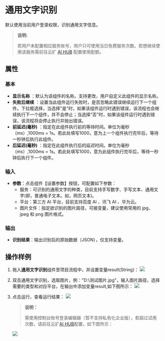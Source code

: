 # 通用文字识别
默认使用当前用户登录权限，识别通用文字信息。
>**说明:**
>
> 若用户未配置相应服务账号，用户只可使用当日免费服务次数。若想继续使用该服务需前往云扩 [AI HUB](https://aihub.encoo.com/serviceAccount) 配置使用配额。


## 属性
### 基本
- **显示名称** ：默认为该组件的名称。支持更改，用户自定义此组件的显示名称。
- **失败后继续** ：设置当此组件运行失败时，是否忽略此错误继续运行下一个组件。下拉框选择，当选择"是"时，如果该组件运行时遇到错误，该流程也会继续执行下一个组件，并不会停止；当选择"否"时，如果该组件运行时遇到错误，该流程将会停止执行并抛出错误。
- **前延迟(毫秒)** ：指定在此组件执行前的等待时间。单位为毫秒（ms）,1000ms = 1s。若此处填写1000，意为上一个组件执行完毕后，等待一秒钟后执行此组件。
- **后延迟(毫秒)** ：指定在此组件执行后的延迟时间。单位为毫秒（ms）,1000ms = 1s。若此处填写1000，意为此组件执行完毕后，等待一秒钟后执行下一个组件。
### 输入
- **参数**：点击组件【设置参数】按钮，可配置如下参数：
  - 服务：可识别的通用文字的种类，目前支持手写数字、手写文本、通用文字(即，普通电子文本。如，网页文本)。
  - 平台：第三方 AI 平台，目前支持百度 AI 、讯飞 AI 、华为云。
  - 图片文件：指定欲识别的图片路径，可接变量，建议使用常用的 jpg、jpeg 和 png 图片格式。
### 输出
- **识别结果**：输出识别后的原始数据（JSON），仅支持变量。


## 操作样例

1. 拖入**通用文字识别**组件至项目流程中，并设置变量result(String)：
![](https://docimages.blob.core.chinacloudapi.cn/images/Activities/GeneralCharacterRecognition_1.png)

2. 双击通用文字识别，选取图片，例："D:\\测试图片.jpg"，输入图片路径，选择需要的类型和对应平台，在输出中添加变量result,如下图所示：
![](https://docimages.blob.core.chinacloudapi.cn/images/Activities/GeneralCharacterRecognition_2.png)

3. 点击运行，查看运行结果：
![](https://docimages.blob.core.chinacloudapi.cn/images/Activities/GeneralCharacterRecognition_3.png)


   >**说明：**
   >
   >需使用控制台账号登录编辑器（暂不支持私有化企业版），若超过试用次数，请前往云扩[AI HUB](https://aihub.encoo.com/serviceAccount)配置，如下图所示：

   ![](https://docimages.blob.core.chinacloudapi.cn/images/Activities/GeneralCharacterRecognition_4.png)

